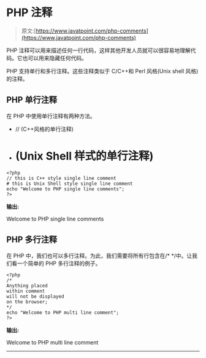 # PHP 注释

> 原文:[https://www.javatpoint.com/php-comments](https://www.javatpoint.com/php-comments)

PHP 注释可以用来描述任何一行代码，这样其他开发人员就可以很容易地理解代码。它也可以用来隐藏任何代码。

PHP 支持单行和多行注释。这些注释类似于 C/C++和 Perl 风格(Unix shell 风格)的注释。

## PHP 单行注释

在 PHP 中使用单行注释有两种方法。

*   // (C++风格的单行注释)
*   # (Unix Shell 样式的单行注释)

```
<?php
// this is C++ style single line comment
# this is Unix Shell style single line comment
echo "Welcome to PHP single line comments";
?>

```

**输出:**

Welcome to PHP single line comments

## PHP 多行注释

在 PHP 中，我们也可以多行注释。为此，我们需要将所有行包含在/* */中。让我们看一个简单的 PHP 多行注释的例子。

```
<?php
/*
Anything placed
within comment
will not be displayed
on the browser;
*/
echo "Welcome to PHP multi line comment";
?>

```

**输出:**

Welcome to PHP multi line comment

* * *